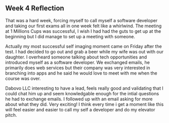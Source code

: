 ## Week 4 Reflection

That was a hard week, forcing myself to call myself a software developer and taking our first exams all in one week felt like a whirlwind. The meeting at 1 Millions Cups was successful, I wish I had had the guts to get up at the beginning but I did manage to set up a meeting with someone. 

Actually my most successful self imaging moment came on Friday after the test. I had decided to go out and grab a beer while my wife was out with our daughter. I overheard someone talking about tech opportunities and introduced myself as a software developer. We exchanged emails, he primarily does web services but their company was very interested in branching into apps and he said he would love to meet with me when the course was over. 

Dabovo LLC interesting to have a lead, feels really good and validating that I could chat him up and seem knowledgable enough for the intial questions he had to exchange emails. I followed up with an email asking for more about what they did. Very exciting! I think every time i get a moment like this will feel easier and easier to call my self a developer and do my elevator pitch. 
